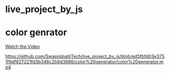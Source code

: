 # live_project_by_js
<h1>color genrator</h1>

[Watch the Video](https://github.com/SwapnilpatilTech/live_project_by_js/blob/ed5fbfd03e3751f9df827221fd3b346c2b9d3686/color%20generator/color%20generator.mp4)

https://github.com/SwapnilpatilTech/live_project_by_js/blob/ed5fbfd03e3751f9df827221fd3b346c2b9d3686/color%20generator/color%20generator.mp4
